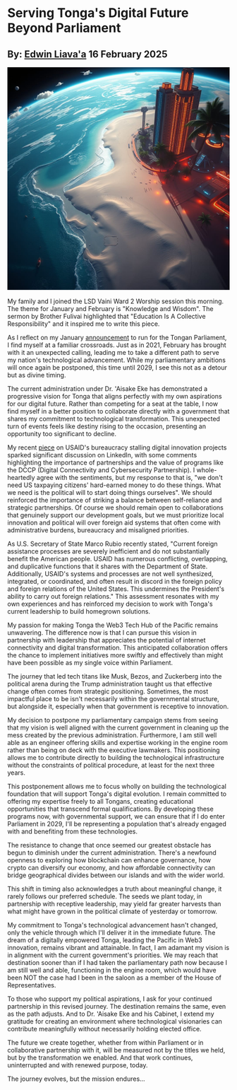 # Serving Tonga's Digital Future Beyond Parliament
## By: [Edwin Liava'a](https://github.com/EdwinLiavaa) 16 February 2025

<p align="center">
 <img width="1000" src="https://github.com/EdwinLiavaa/liavaa.space/blob/main/blog/20250216/pic.png">
</p>

My family and I joined the LSD Vaini Ward 2 Worship session this morning. The theme for January and February is "Knowledge and Wisdom". The sermon by Brother Fulivai highlighted that "Education Is A Collective Responsibility" and it inspired me to write this piece.

As I reflect on my January [announcement](https://hackernoon.com/with-trump-tech-leaders-are-in-a-better-place-to-shape-us-policy) to run for the Tongan Parliament, I find myself at a familiar crossroads. Just as in 2021, February has brought with it an unexpected calling, leading me to take a different path to serve my nation's technological advancement. While my parliamentary ambitions will once again be postponed, this time until 2029, I see this not as a detour but as divine timing.

The current administration under Dr. 'Aisake Eke has demonstrated a progressive vision for Tonga that aligns perfectly with my own aspirations for our digital future. Rather than competing for a seat at the table, I now find myself in a better position to collaborate directly with a government that shares my commitment to technological transformation. This unexpected turn of events feels like destiny rising to the occasion, presenting an opportunity too significant to decline.

My recent [piece](https://hackernoon.com/usaids-bureaucracy-stalled-digital-innovation-projects) on USAID's bureaucracy stalling digital innovation projects sparked significant discussion on LinkedIn, with some comments highlighting the importance of partnerships and the value of programs like the DCCP (Digital Connectivity and Cybersecurity Partnership). I whole-heartedly agree with the sentiments, but my response to that is, "we don't need US taxpaying citizens' hard-earned money to do these things. What we need is the political will to start doing things ourselves". We should reinforced the importance of striking a balance between self-reliance and strategic partnerships. Of course we should remain open to collaborations that genuinely support our development goals, but we must prioritize local innovation and political will over foreign aid systems that often come with administrative burdens, bureaucracy and misaligned priorities.

As U.S. Secretary of State Marco Rubio recently stated, "Current foreign assistance processes are severely inefficient and do not substantially benefit the American people. USAID has numerous conflicting, overlapping, and duplicative functions that it shares with the Department of State. Additionally, USAID's systems and processes are not well synthesized, integrated, or coordinated, and often result in discord in the foreign policy and foreign relations of the United States. This undermines the President's ability to carry out foreign relations." This assessment resonates with my own experiences and has reinforced my decision to work with Tonga's current leadership to build homegrown solutions.

My passion for making Tonga the Web3 Tech Hub of the Pacific remains unwavering. The difference now is that I can pursue this vision in partnership with leadership that appreciates the potential of internet connectivity and digital transformation. This anticipated collaboration offers the chance to implement initiatives more swiftly and effectively than might have been possible as my single voice within Parliament.

The journey that led tech titans like Musk, Bezos, and Zuckerberg into the political arena during the Trump administration taught us that effective change often comes from strategic positioning. Sometimes, the most impactful place to be isn't necessarily within the governmental structure, but alongside it, especially when that government is receptive to innovation.

My decision to postpone my parliamentary campaign stems from seeing that my vision is well aligned with the current government in cleaning up the mess created by the previous administration. Furthermore, I am still well able as an engineer offering skills and expertise working in the engine room rather than being on deck with the executive lawmakers. This positioning allows me to contribute directly to building the technological infrastructure without the constraints of political procedure, at least for the next three years.

This postponement allows me to focus wholly on building the technological foundation that will support Tonga's digital evolution. I remain committed to offering my expertise freely to all Tongans, creating educational opportunities that transcend formal qualifications. By developing these programs now, with governmental support, we can ensure that if I do enter Parliament in 2029, I'll be representing a population that's already engaged with and benefiting from these technologies.

The resistance to change that once seemed our greatest obstacle has begun to diminish under the current administration. There's a newfound openness to exploring how blockchain can enhance governance, how crypto can diversify our economy, and how affordable connectivity can bridge geographical divides between our islands and with the wider world.

This shift in timing also acknowledges a truth about meaningful change, it rarely follows our preferred schedule. The seeds we plant today, in partnership with receptive leadership, may yield far greater harvests than what might have grown in the political climate of yesterday or tomorrow.

My commitment to Tonga's technological advancement hasn't changed, only the vehicle through which I'll deliver it in the immediate future. The dream of a digitally empowered Tonga, leading the Pacific in Web3 innovation, remains vibrant and attainable. In fact, I am adamant my vision is in alignment with the current government's priorities. We may reach that destination sooner than if I had taken the parliamentary path now because I am still well and able, functioning in the engine room, which would have been NOT the case had I been in the saloon as a member of the House of Representatives.

To those who support my political aspirations, I ask for your continued partnership in this revised journey. The destination remains the same, even as the path adjusts. And to Dr. 'Aisake Eke and his Cabinet, I extend my gratitude for creating an environment where technological visionaries can contribute meaningfully without necessarily holding elected office.

The future we create together, whether from within Parliament or in collaborative partnership with it, will be measured not by the titles we held, but by the transformation we enabled. And that work continues, uninterrupted and with renewed purpose, today.

The journey evolves, but the mission endures...
